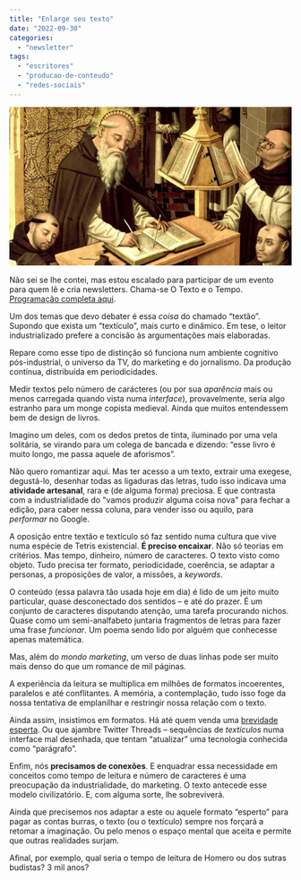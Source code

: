 ```yaml
---
title: "Enlarge seu texto"
date: "2022-09-30"
categories: 
  - "newsletter"
tags: 
  - "escritores"
  - "producao-de-conteudo"
  - "redes-sociais"
---
```


![monges(1).jpg](images/83adb1d9-76cf-43db-b628-1e440dc5232c.jpg)

Não sei se lhe contei, mas estou escalado para participar de um evento para quem lê e cria newsletters. Chama-se O Texto e o Tempo. [Programação completa aqui](https://otextoeotempo.substack.com/p/programacao).

Um dos temas que devo debater é essa _coisa_ do chamado “textão”. Supondo que exista um “textículo”, mais curto e dinâmico. Em tese, o leitor industrializado prefere a concisão às argumentações mais elaboradas.

Repare como esse tipo de distinção só funciona num ambiente cognitivo pós-industrial, o universo da TV, do marketing e do jornalismo. Da produção contínua, distribuída em periodicidades.

Medir textos pelo número de carácteres (ou por sua _aparência_ mais ou menos carregada quando vista numa _interface_), provavelmente, seria algo estranho para um monge copista medieval. Ainda que muitos entendessem bem de design de livros.

Imagino um deles, com os dedos pretos de tinta, iluminado por uma vela solitária, se virando para um colega de bancada e dizendo: “esse livro é muito longo, me passa aquele de aforismos”.

Não quero romantizar aqui. Mas ter acesso a um texto, extrair uma exegese, degustá-lo, desenhar todas as ligaduras das letras, tudo isso indicava uma **atividade artesanal**, rara e (de alguma forma) preciosa. E que contrasta com a industrialidade do "vamos produzir alguma coisa nova" para fechar a edição, para caber nessa coluna, para vender isso ou aquilo, para _performar_ no Google.

A oposição entre textão e textículo só faz sentido numa cultura que vive numa espécie de Tetris existencial. **É preciso encaixar**. Não só teorias em critérios. Mas tempo, dinheiro, número de caracteres. O texto visto como objeto. Tudo precisa ter formato, periodicidade, coerência, se adaptar a personas, a proposições de valor, a missões, a _keywords_.

O conteúdo (essa palavra tão usada hoje em dia) é lido de um jeito muito particular, quase desconectado dos sentidos – e até do prazer. É um conjunto de caracteres disputando atenção, uma tarefa procurando nichos. Quase como um semi-analfabeto juntaria fragmentos de letras para fazer uma frase _funcionar_. Um poema sendo lido por alguém que conhecesse apenas matemática.

Mas, além do _mondo marketing_, um verso de duas linhas pode ser muito mais denso do que um romance de mil páginas.

A experiência da leitura se multiplica em milhões de formatos incoerentes, paralelos e até conflitantes. A memória, a contemplação, tudo isso foge da nossa tentativa de emplanilhar e restringir nossa relação com o texto.

Ainda assim, insistimos em formatos. Há até quem venda uma [brevidade esperta](https://www.axios.com/smart-brevity). Ou que ajambre Twitter Threads – sequências de _textículos_ numa interface mal desenhada, que tentam “atualizar” uma tecnologia conhecida como “parágrafo”.

Enfim, nós **precisamos de conexões**. E enquadrar essa necessidade em conceitos como tempo de leitura e número de caracteres é uma preocupação da industrialidade, do marketing. O texto antecede esse modelo civilizatório. E, com alguma sorte, lhe sobreviverá.

Ainda que precisemos nos adaptar a este ou aquele formato “esperto” para pagar as contas burras, o texto (ou o textículo) sempre nos forçará a retomar a imaginação. Ou pelo menos o espaço mental que aceita e permite que outras realidades surjam.

Afinal, por exemplo, qual seria o tempo de leitura de Homero ou dos sutras budistas? 3 mil anos?
